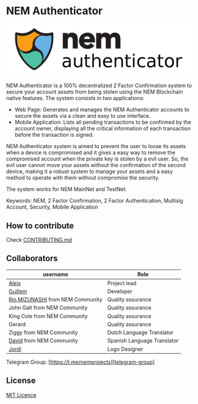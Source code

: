 # NEM Authenticator

![NEM Authenticator Logo](github/logo-extended-1200x335-white-bg.png)

NEM Authenticator is a 100% decentralized 2 Factor Confirmation system to secure your account assets from being stolen using the NEM Blockchain native features.
The system consists in two applications:

- Web Page: Generates and manages the NEM Authenticator accounts to secure the assets via a clean and easy to use interface.
- Mobile Application: Lists all pending transactions to be confirmed by the account owner, displaying all the critical information of each transaction before the transaction is signed.

NEM Authenticator system is aimed to prevent the user to loose its assets when a device is compromised and it gives a easy way to remove the compromised account when the private key is stolen by a evil user. So, the evil user cannot move your assets without the confirmation of the second device, making it a robust system to manage your assets and a easy method to operate with them without compromise the security.

The system works for NEM MainNet and TestNet.

Keywords: NEM, 2 Factor Confirmation, 2 Factor Authentication, Multisig Account, Security, Mobile Application


## How to contribute

Check [CONTRIBUTING.md](CONTRIBUTING.md)

## Collaborators

| username | Role |
| --- | --- |
| [Aleix](https://github.com/aleixmorgadas) | Project lead |
| [Guillem](https://github.com/guillemsole) | Developer |
| [Rin MIZUNASHI](https://github.com/mizunashi) from NEM Community | Quality assurance |
| John Galt from NEM Community | Quality assurance |
| King Cole from NEM Community | Quality assurance |
| Gerard | Quality assurance |
| Ziggy from NEM Community | Dutch Language Translator |
| [David](https://github.com/dgarcia360) from NEM Community | Spanish Language Translator |
| [Jordi](https://www.behance.net/JordiBrandia) | Logo Designer |

Telegram Group: [https://t.me/nemprojects][telegram-group]

## License

[MIT Licence](https://github.com/aleixmorgadas/NEM-Authenticator/blob/master/LICENSE)

[pull-request]:https://help.github.com/articles/about-pull-requests/
[telegram-group]:https://t.me/nemprojects
[github-issues]:https://github.com/aleixmorgadas/NEM-Authenticator/issues
